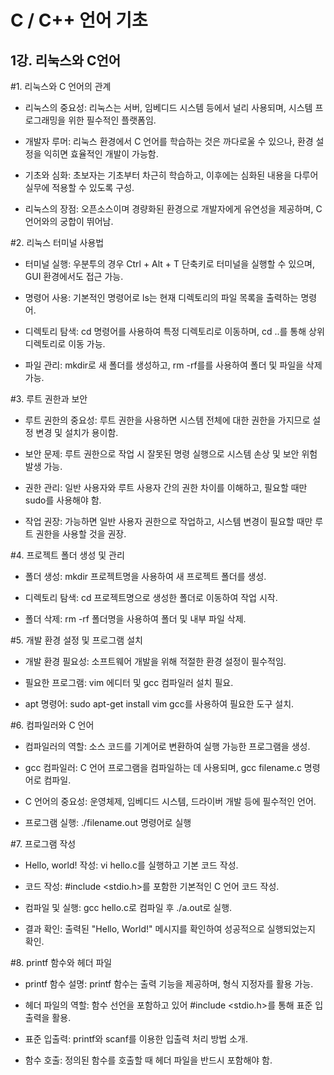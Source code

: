 C / C++ 언어 기초
=================

1강. 리눅스와 C언어
-------------------

#1. 리눅스와 C 언어의 관계

* 리눅스의 중요성: 리눅스는 서버, 임베디드 시스템 등에서 널리 사용되며, 시스템 프로그래밍을 위한 필수적인 플랫폼임.

* 개발자 루머: 리눅스 환경에서 C 언어를 학습하는 것은 까다로울 수 있으나, 환경 설정을 익히면 효율적인 개발이 가능함.

* 기초와 심화: 초보자는 기초부터 차근히 학습하고, 이후에는 심화된 내용을 다루어 실무에 적용할 수 있도록 구성.

* 리눅스의 장점: 오픈소스이며 경량화된 환경으로 개발자에게 유연성을 제공하며, C 언어와의 궁합이 뛰어남.

#2. 리눅스 터미널 사용법

* 터미널 실행: 우분투의 경우 Ctrl + Alt + T 단축키로 터미널을 실행할 수 있으며, GUI 환경에서도 접근 가능.

* 명령어 사용: 기본적인 명령어로 ls는 현재 디렉토리의 파일 목록을 출력하는 명령어.

* 디렉토리 탐색: cd 명령어를 사용하여 특정 디렉토리로 이동하며, cd ..를 통해 상위 디렉토리로 이동 가능.

* 파일 관리: mkdir로 새 폴더를 생성하고, rm -rf를를 사용하여 폴더 및 파일을 삭제 가능.

#3. 루트 권한과 보안

* 루트 권한의 중요성: 루트 권한을 사용하면 시스템 전체에 대한 권한을 가지므로 설정 변경 및 설치가 용이함.

* 보안 문제: 루트 권한으로 작업 시 잘못된 명령 실행으로 시스템 손상 및 보안 위험 발생 가능.

* 권한 관리: 일반 사용자와 루트 사용자 간의 권한 차이를 이해하고, 필요할 때만 sudo를 사용해야 함.

* 작업 권장: 가능하면 일반 사용자 권한으로 작업하고, 시스템 변경이 필요할 때만 루트 권한을 사용할 것을 권장.

#4. 프로젝트 폴더 생성 및 관리

* 폴더 생성: mkdir 프로젝트명을 사용하여 새 프로젝트 폴더를 생성.

* 디렉토리 탐색: cd 프로젝트명으로 생성한 폴더로 이동하여 작업 시작.

* 폴더 삭제: rm -rf 폴더명을 사용하여 폴더 및 내부 파일 삭제.

#5. 개발 환경 설정 및 프로그램 설치

* 개발 환경 필요성: 소프트웨어 개발을 위해 적절한 환경 설정이 필수적임.

* 필요한 프로그램: vim 에디터 및 gcc 컴파일러 설치 필요.

* apt 명령어: sudo apt-get install vim gcc를 사용하여 필요한 도구 설치.

#6. 컴파일러와 C 언어

* 컴파일러의 역할: 소스 코드를 기계어로 변환하여 실행 가능한 프로그램을 생성.

* gcc 컴파일러: C 언어 프로그램을 컴파일하는 데 사용되며, gcc filename.c 명령어로 컴파일.

* C 언어의 중요성: 운영체제, 임베디드 시스템, 드라이버 개발 등에 필수적인 언어.

* 프로그램 실행: ./filename.out 명령어로 실행


#7. 프로그램 작성

* Hello, world! 작성: vi hello.c를 실행하고 기본 코드 작성.

* 코드 작성: #include <stdio.h>를 포함한 기본적인 C 언어 코드 작성.

* 컴파일 및 실행: gcc hello.c로 컴파일 후 ./a.out로 실행.

* 결과 확인: 출력된 "Hello, World!" 메시지를 확인하여 성공적으로 실행되었는지 확인.


#8. printf 함수와 헤더 파일

* printf 함수 설명: printf 함수는 출력 기능을 제공하며, 형식 지정자를 활용 가능.

* 헤더 파일의 역할: 함수 선언을 포함하고 있어 #include <stdio.h>를 통해 표준 입출력을 활용.

* 표준 입출력: printf와 scanf를 이용한 입출력 처리 방법 소개.

* 함수 호출: 정의된 함수를 호출할 때 헤더 파일을 반드시 포함해야 함.